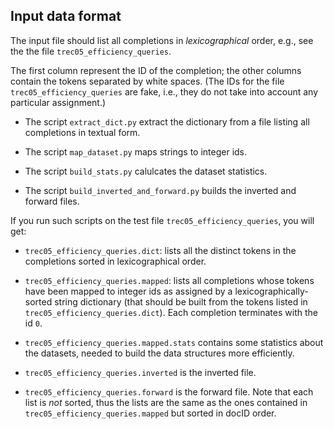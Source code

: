 Input data format
-----------------

The input file should list all completions in
*lexicographical* order, e.g., see the the file `trec05_efficiency_queries`.

The first column represent the
ID of the completion; the other columns contain the
tokens separated by white spaces.
(The IDs for the file `trec05_efficiency_queries` are
fake, i.e., they do not take into account any
particular assignment.)

- The script `extract_dict.py` extract the dictionary
from a file listing all completions in textual form.

- The script `map_dataset.py` maps strings to integer ids.

- The script `build_stats.py` calulcates the dataset statistics.

- The script `build_inverted_and_forward.py` builds the inverted and forward files.

If you run such scripts on the test file `trec05_efficiency_queries`, you will get:

- `trec05_efficiency_queries.dict`: lists all the distinct
tokens in the completions sorted in lexicographical
order.

- `trec05_efficiency_queries.mapped`: lists all completions
whose tokens have been mapped to integer ids
as assigned by a lexicographically-sorted
string dictionary (that should be built from the
tokens listed in `trec05_efficiency_queries.dict`).
Each completion terminates with the id `0`.

- `trec05_efficiency_queries.mapped.stats` contains some
statistics about the datasets, needed to build
the data structures more efficiently.

- `trec05_efficiency_queries.inverted` is the inverted file.

- `trec05_efficiency_queries.forward` is the forward file. Note that each list is *not* sorted, thus the lists are the same as the ones contained in `trec05_efficiency_queries.mapped` but sorted in docID order.
